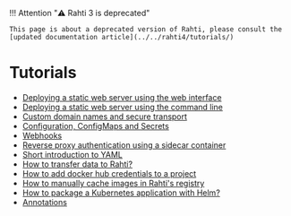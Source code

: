 <style>
.admonition-title { background-color: rgba(255, 145, 0, 0.1) !important; }
.admonition { background-color: white !important; }
</style>
!!! Attention "⚠️ Rahti 3 is deprecated"

    This page is about a deprecated version of Rahti, please consult the [updated documentation article](../../rahti4/tutorials/)

# Tutorials

* [Deploying a static web server using the web interface](/cloud/rahti/tutorials/basic-console/)
* [Deploying a static web server using the command line](/cloud/rahti/tutorials/elemental_tutorial/)
* [Custom domain names and secure transport](/cloud/rahti/tutorials/custom-domain/)
* [Configuration, ConfigMaps and Secrets](/cloud/rahti/tutorials/configuration/)
* [Webhooks](/cloud/rahti/tutorials/webhooks/)
* [Reverse proxy authentication using a sidecar container](/cloud/rahti/tutorials/sidecar_proxy_authentication/)
* [Short introduction to YAML](/cloud/rahti/tutorials/yaml_introduction/)
* [How to transfer data to Rahti?](/cloud/rahti/tutorials/transfer_data_rahti/)
* [How to add docker hub credentials to a project](/cloud/rahti/tutorials/docker_hub_login/)
* [How to manually cache images in Rahti's registry](/cloud/rahti/tutorials/docker_hub_manual_caching/)
* [How to package a Kubernetes application with Helm?](/cloud/rahti/tutorials/helm/)
* [Annotations](/cloud/rahti/tutorials/annotations/)
